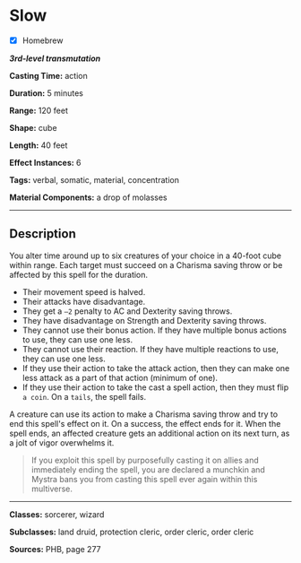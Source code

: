 # Slow

- [x] Homebrew

***3rd-level transmutation***

**Casting Time:** action

**Duration:** 5 minutes

**Range:** 120 feet

**Shape:** cube

**Length:** 40 feet

**Effect Instances:** 6

**Tags:** verbal, somatic, material, concentration

**Material Components:** a drop of molasses

---

## Description
You alter time around up to six creatures of your choice in a 40-foot cube within range.
Each target must succeed on a Charisma saving throw or be affected by this spell for the duration.
- Their movement speed is halved.
- Their attacks have disadvantage.
- They get a `–2` penalty to AC and Dexterity saving throws.
- They have disadvantage on Strength and Dexterity saving throws.
- They cannot use their bonus action.
	If they have multiple bonus actions to use, they can use one less.
- They cannot use their reaction.
	If they have multiple reactions to use, they can use one less.
- If they use their action to take the attack action, then they can make one less attack as a part of that action (minimum of one).
- If they use their action to take the cast a spell action, then they must flip `a coin`.
	On a `tails`, the spell fails.

A creature can use its action to make a Charisma saving throw and try to end this spell's effect on it.
On a success, the effect ends for it.
When the spell ends, an affected creature gets an additional action on its next turn, as a jolt of vigor overwhelms it.

> If you exploit this spell by purposefully casting it on allies and immediately ending the spell, you are declared a munchkin and Mystra bans you from casting this spell ever again within this multiverse.

---

**Classes:** sorcerer, wizard

**Subclasses:** land druid, protection cleric, order cleric, order cleric

**Sources:** PHB, page 277

<!-- QA Pass Needed -->
